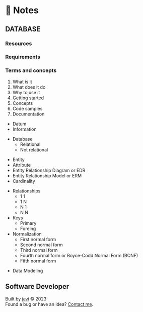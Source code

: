 # :memo: Notes
## DATABASE
### Resources
### Requirements
### Terms and concepts
1. What is it
2. What does it do
3. Why to use it
4. Getting started
5. Concepts
6. Code samples
7. Documentation
- Datum
- Information
* Database
  - Relational
  - Not relational
- Entity
- Attribute
- Entity Relationship Diagram or EDR
- Entity Relationship Model or ERM
- Cardinality
* Relationships
  - 1 1
  - 1 N
  - N 1
  - N N
* Keys
  - Primary
  - Foreing
* Normalization
  - First normal form
  - Second normal form
  - Third normal form
  - Fourth normal form or Boyce-Codd Normal Form (BCNF)
  - Fifth normal form
- Data Modeling
## Software Developer
Built by [javi](https://github.com/javierandres-dev/) :copyright: 2023  
Found a bug or have an idea? [Contact me](https://www.linkedin.com/in/javierandres-dev/).
